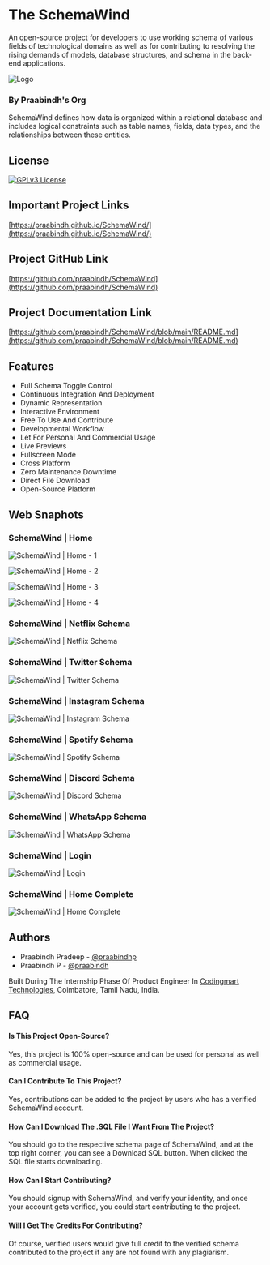 
# The SchemaWind

An open-source project for developers to use working schema of various fields of technological domains as well as for contributing to resolving the rising demands of models, database structures, and schema in the back-end applications.

![Logo](https://iili.io/HWjzl4a.png)

### By Praabindh's Org

SchemaWind defines how data is organized within a relational database and includes logical constraints such as table names, fields, data types, and the relationships between these entities.

## License

[![GPLv3 License](https://img.shields.io/badge/License-GPL%20v3-yellow.svg)](https://opensource.org/licenses/)

## Important Project Links

[https://praabindh.github.io/SchemaWind/](https://praabindh.github.io/SchemaWind/)

## Project GitHub Link

[https://github.com/praabindh/SchemaWind](https://github.com/praabindh/SchemaWind)

## Project Documentation Link

[https://github.com/praabindh/SchemaWind/blob/main/README.md](https://github.com/praabindh/SchemaWind/blob/main/README.md)

## Features

- Full Schema Toggle Control
- Continuous Integration And Deployment
- Dynamic Representation
- Interactive Environment
- Free To Use And Contribute
- Developmental Workflow
- Let For Personal And Commercial Usage
- Live Previews
- Fullscreen Mode
- Cross Platform
- Zero Maintenance Downtime
- Direct File Download
- Open-Source Platform

## Web Snaphots

### SchemaWind | Home

![SchemaWind | Home - 1](https://iili.io/HWj1aOF.png)

![SchemaWind | Home - 2](https://iili.io/HWj17HP.png)

![SchemaWind | Home - 3](https://iili.io/HWj1RUB.png)

![SchemaWind | Home - 4](https://iili.io/HWj1YR1.png)

### SchemaWind | Netflix Schema

![SchemaWind | Netflix Schema](https://iili.io/HWj1exs.png)

### SchemaWind | Twitter Schema

![SchemaWind | Twitter Schema](https://iili.io/HWj1vsf.png)

### SchemaWind | Instagram Schema

![SchemaWind | Instagram Schema](https://iili.io/HWj1wOX.png)

### SchemaWind | Spotify Schema

![SchemaWind | Spotify Schema](https://iili.io/HWj1kWG.png)

### SchemaWind | Discord Schema

![SchemaWind | Discord Schema](https://iili.io/HWj1cDg.png)

### SchemaWind | WhatsApp Schema

![SchemaWind | WhatsApp Schema](https://iili.io/HWj1Sf4.png)

### SchemaWind | Login

![SchemaWind | Login](https://iili.io/HWj1MfR.png)

### SchemaWind | Home Complete

![SchemaWind | Home Complete](https://iili.io/HWj1WUN.png)

## Authors

- Praabindh Pradeep - [@praabindhp](https://www.github.com/praabindhp)
- Praabindh P - [@praabindh](https://www.github.com/praabindh)

Built During The Internship Phase Of Product Engineer In [Codingmart Technologies](https://codingmart.com/), Coimbatore, Tamil Nadu, India.

## FAQ

#### Is This Project Open-Source?

Yes, this project is 100% open-source and can be used for personal as well as commercial usage.

#### Can I Contribute To This Project?

Yes, contributions can be added to the project by users who has a verified SchemaWind account.

#### How Can I Download The .SQL File I Want From The Project?

You should go to the respective schema page of SchemaWind, and at the top right corner, you can see a Download SQL button. When clicked the SQL file starts downloading.

#### How Can I Start Contributing?

You should signup with SchemaWind, and verify your identity, and once your account gets verified, you could start contributing to the project.

#### Will I Get The Credits For Contributing?

Of course, verified users would give full credit to the verified schema contributed to the project if any are not found with any plagiarism.